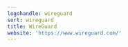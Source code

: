 ```yaml
---
logohandle: wireguard
sort: wireguard
title: WireGuard
website: 'https://www.wireguard.com/'
---
```

